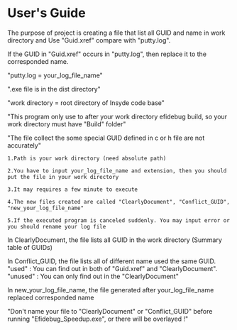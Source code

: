 # User's Guide

The purpose of project is creating a file that list all GUID and name in work directory and Use "Guid.xref" compare with "putty.log".

If the GUID in "Guid.xref" occurs in "putty.log", then replace it to the corresponded name.



"putty.log = your_log_file_name"

".exe file is in the dist directory"

"work directory = root directory of Insyde code base"

"This program only use to after your work directory efidebug build, so your work directory must have "Build" folder"

"The file collect the some special GUID defined in c or h file are not accurately"



    1.Path is your work directory (need absolute path)

    2.You have to input your_log_file_name and extension, then you should put the file in your work directory

    3.It may requires a few minute to execute

    4.The new files created are called "ClearlyDocument", "Conflict_GUID", "new_your_log_file_name"

    5.If the executed program is canceled suddenly. You may input error or you should rename your log file
  
  
  
In ClearlyDocument, the file lists all GUID in the work directory (Summary table of GUIDs)


In Conflict_GUID, the file lists all of different name used the same GUID.
"used" : You can find out in both of "Guid.xref" and "ClearlyDocument".
"unused" : You can only find out in the "ClearlyDocument"


In new_your_log_file_name, the file generated after your_log_file_name replaced corresponded name 


"Don't name your file to "ClearlyDocument" or "Conflict_GUID" before running "Efidebug_Speedup.exe", or there will be overlayed !"
